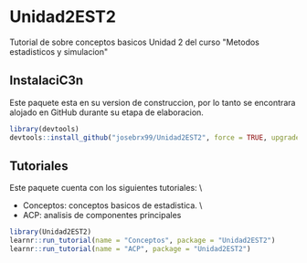 <!-- README.md is generated from README.Rmd. Please edit that file -->

# Unidad2EST2

<!-- badges: start -->
<!-- badges: end -->

Tutorial de sobre conceptos basicos Unidad 2 del curso "Metodos estadisticos y simulacion"

## InstalaciC3n

Este paquete esta en su version de construccion, por lo tanto se encontrara alojado en GitHub durante su etapa de elaboracion.

``` r
library(devtools)
devtools::install_github("josebrx99/Unidad2EST2", force = TRUE, upgrade = TRUE)
```

## Tutoriales

Este paquete cuenta con los siguientes tutoriales: \\
* Conceptos: conceptos basicos de estadistica. \\
* ACP: analisis de componentes principales

``` r
library(Unidad2EST2)
learnr::run_tutorial(name = "Conceptos", package = "Unidad2EST2")
learnr::run_tutorial(name = "ACP", package = "Unidad2EST2")
```







